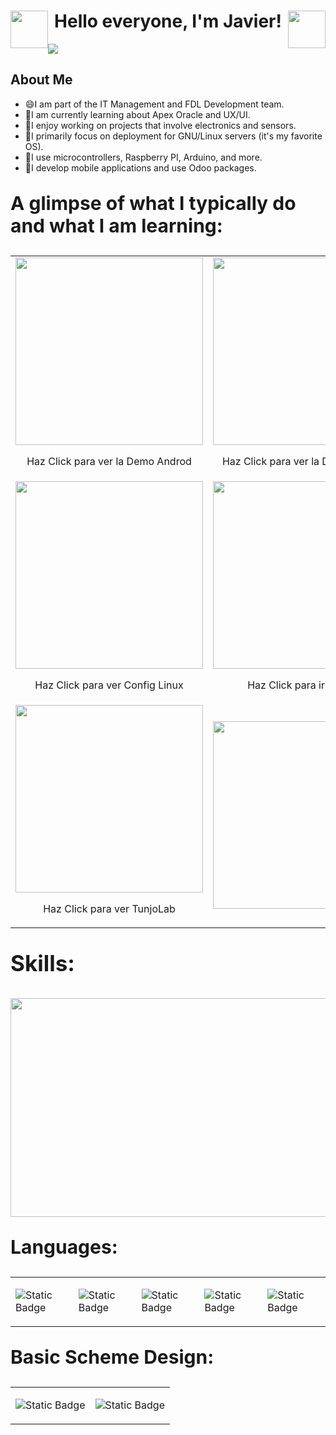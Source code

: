 <h1 align="center">
	<img src="https://fcit.usf.edu/matrix/wp-content/uploads/2017/01/DanceBot-3-Sm.gif" width="60" style="float: right;">
	<b>Hello everyone, I'm Javier!</b>
	<img src="https://fcit.usf.edu/matrix/wp-content/uploads/2017/01/DanceBot-3-Sm.gif" width="60" style="float: left;">
</h1>
<div>
	<img src="https://i.imgur.com/XJNgvRY.png">
</div>

<h2><b>About Me</b></h2>

* 😄I am part of the IT Management and FDL Development team.
* 🤔I am currently learning about Apex Oracle and UX/UI.
* 🌱I enjoy working on projects that involve electronics and sensors.
* 💬I primarily focus on deployment for GNU/Linux servers (it's my favorite OS).
* 🤔I use microcontrollers, Raspberry PI, Arduino, and more.
* 🤔I develop mobile applications and use Odoo packages.

<p style="font-size: 30px;"><b>A glimpse of what I typically do and what I am learning:</b></p>
	
<table>
	<tr>
            <td>
            	<a href="https://youtu.be/w8K4xpws4mY?si=9QIqghWKXrJ5_R-E">
            		<img src="https://i.imgur.com/dvwy07J.png" width="300">
            	</a>
            	<p align="center">Haz Click para ver la Demo Androd</p>
            </td>
            <td>
            	<a href="https://youtu.be/okLMnjpJe8k?si=RJJmQKuZpC2C1b19">
            		<img src="https://i.imgur.com/UdBK6wY.png" width="300">
            	</a>
            	<p align="center">Haz Click para ver la Demo Odoo14</p>
            </td>
        </tr>
        <tr>
            <td>
            	<a href="https://youtu.be/YTB9Kal7uP4?si=wjXqxnrU9mAlxU54">
            		<img src="https://i.imgur.com/MQqHCKj.png" width="300">
            	</a>
            	<p align="center">Haz Click para ver Config Linux</p>
            </td>
            <td>
            	<a href="https://youtu.be/feXoikYnfog?si=yVPi2y9xRxroQWiS">
            		<img src="https://i.imgur.com/oAQS94k.png" width="300">
            	</a>
		    <p align="center">Haz Click para ir al Demo</p>
            </td>
        </tr>
        <tr>
        	<td>
        		<a href="https://youtu.be/sp_Y2suuNGo">
        			<img src="https://i.imgur.com/TeYR0Fg.png" width="300">
        		</a>
        		<p align="center">Haz Click para ver TunjoLab</p>
        	</td>
            <td>
		    <img src="https://cdn.dribbble.com/users/1478340/screenshots/5590733/media/8ac3737ac4a0d3c5645f57ea22c81514.gif" width="300"></td>
        </tr>
</table>

<p style="font-size: 35px;"><b>Skills:</b></p>
<img src="https://i.imgur.com/QkzFlO2.gif" width="600" height="350 style="float: center;>
<p style="font-size: 30px;"><b>Languages:</b></p>

<table border="0">
	<tr>
		<td>

   ![Static Badge](https://img.shields.io/badge/Python-light?style=for-the-badge&logo=Python&color=%233b5fc1)

</td>
  
<td>

  ![Static Badge](https://img.shields.io/badge/C%20For%20PICS-light?style=for-the-badge&logo=C&color=%239a93c1)

		
</td>
<td>
  
  ![Static Badge](https://img.shields.io/badge/Dart-light?style=for-the-badge&logo=Dart&color=%23ec7f36)

			
</td>
<td>
  
  ![Static Badge](https://img.shields.io/badge/Arduino-light?style=for-the-badge&logo=Arduino&color=%236cb9c1)

</td>	

<td>

![Static Badge](https://img.shields.io/badge/Java-gray?style=for-the-badge&logo=JAVA&color=%23dee1ec)

 
</td>
	</tr>
</table>

<p style="font-size: 30px;"><b>Basic Scheme Design:</b></p>

<table>
	<tr>
		<td>

  ![Static Badge](https://img.shields.io/badge/html-gray?style=for-the-badge&logo=HTML&color=%23eca95d)

			
</td>

  <td>

  ![Static Badge](https://img.shields.io/badge/html-gray?style=for-the-badge&logo=CSS&color=%2378a1ec)

	  
  </td>
	</tr>
</table>

<!--
**JavierElecDev/JavierElecDev** is a ✨ _special_ ✨ repository because its `README.md` (this file) appears on your GitHub profile.

Here are some ideas to get you started:

- 🔭 I’m currently working on ...
- 🌱 I’m currently learning ...
- 👯 I’m looking to collaborate on ...
- 🤔 I’m looking for help with ...
- 💬 Ask me about ...
- 📫 How to reach me: ...
- 😄 Pronouns: ...
- ⚡ Fun fact: ...
-👋
-->
